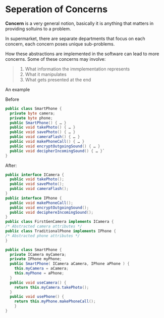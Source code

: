 # Seperation of Concerns

**Concern** is a very general notion, basically it is anything that matters in providing soltuins to a problem.

In supermarket, there are separate departments that focus on each concern, each concern poses unique sub-problems.


How these abstractions are implemented in the software can lead to more concerns. Some of these concerns may involve:

>1. What information the immplementation represents
>2. What it manipulates
>3. What gets presented at the end


An example

Before

```java
public class SmartPhone {
  private byte camera;
  private byte phone;
  public SmartPhone() { … }
  public void takePhoto() { … }
  public void savePhoto() { … }
  public void cameraFlash() { … }
  public void makePhoneCall() { … }
  public void encryptOutgoingSound() { … }
  public void decipherIncomingSound() { … }`
}
```

After:

```java
public interface ICamera {
  public void takePhoto();
  public void savePhoto();
  public void cameraFlash();
}
public interface IPhone {
  public void makePhoneCall();
  public void encryptOutgoingSound();
  public void deciphereIncomingSound();
}
public class FirstGenCamera implements ICamera {
/* Abstracted camera attributes */
public class TraditionalPhone implements IPhone {
/* Abstracted phone attributes */
}
```

```java
public class SmartPhone {
  private ICamera myCamera;
  private IPhone myPhone;
  public SmartPhone( ICamera aCamera, IPhone aPhone ) {
    this.myCamera = aCamera;
    this.myPhone = aPhone;
  }
  public void useCamera() {
    return this.myCamera.takePhoto();
  }
  public void usePhone() {
    return this.myPhone.makePhoneCall();
    }
}
```